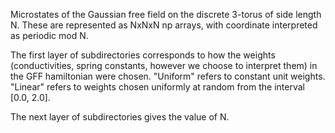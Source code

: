 
Microstates of the Gaussian free field on the discrete 3-torus of side length N. These are represented as NxNxN np arrays, with coordinate interpreted as periodic mod N.

The first layer of subdirectories corresponds to how the weights (conductivities, spring constants, however we choose to interpret them) in the GFF hamiltonian were chosen. "Uniform" refers to constant unit weights. "Linear" refers to weights chosen uniformly at random from the interval [0.0, 2.0].

The next layer of subdirectories gives the value of N.
